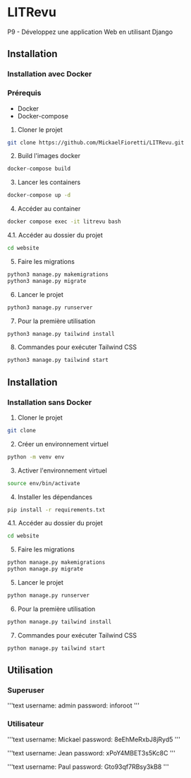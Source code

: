 # LITRevu

P9 - Développez une application Web en utilisant Django

## Installation

### Installation avec Docker

### Prérequis

-   Docker
-   Docker-compose

1. Cloner le projet

```bash
git clone https://github.com/MickaelFioretti/LITRevu.git
```

2. Build l'images docker

```bash
docker-compose build
```

3. Lancer les containers

```bash
docker-compose up -d
```

4. Accéder au container

```bash
docker compose exec -it litrevu bash
```

4.1. Accéder au dossier du projet

```bash
cd website
```

5. Faire les migrations

```bash
python3 manage.py makemigrations
python3 manage.py migrate
```

6. Lancer le projet

```bash
python3 manage.py runserver
```

7. Pour la première utilisation
```bash
python3 manage.py tailwind install
```

8. Commandes pour exécuter Tailwind CSS
```bash
python3 manage.py tailwind start
```

## Installation

### Installation sans Docker

1. Cloner le projet

```bash
git clone
```

2. Créer un environnement virtuel

```bash
python -m venv env
```

3. Activer l'environnement virtuel

```bash
source env/bin/activate
```

4. Installer les dépendances

```bash
pip install -r requirements.txt
```

4.1. Accéder au dossier du projet

```bash
cd website
```

5. Faire les migrations

```bash
python manage.py makemigrations
python manage.py migrate
```

5. Lancer le projet

```bash
python manage.py runserver
```

6. Pour la première utilisation

```bash
python manage.py tailwind install
```

7. Commandes pour exécuter Tailwind CSS

```bash
python manage.py tailwind start
```

## Utilisation

### Superuser

'''text
username: admin
password: inforoot
'''

### Utilisateur

'''text
username: Mickael
password: 8eEhMeRxbJ8jRyd5
'''

'''text
username: Jean
password: xPoY4MBET3s5Kc8C
'''

'''text
username: Paul
password: Gto93qf7RBsy3kB8
'''
